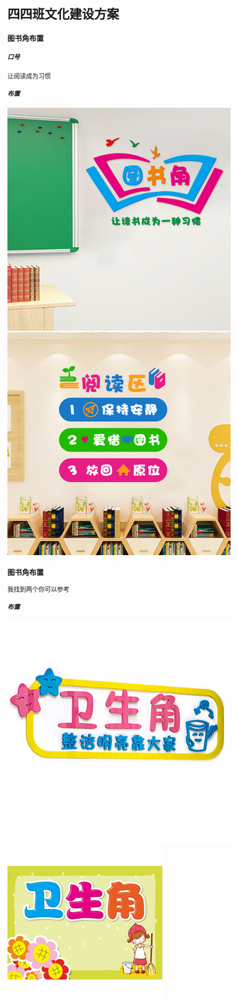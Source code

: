 # 四四班文化建设方案

### 图书角布置
##### 口号
让阅读成为习惯
##### 布置
![tushujiao2](../../img/teacher/tushujiao2.jpeg)
![tushujiao1](../../img/teacher/tushujiao1.jpeg)

### 图书角布置
我找到两个你可以参考
##### 布置
![weishengjiao2](../../img/teacher/weishengjiao2.jpeg)
![weishengjiao1](../../img/teacher/weishengjiao1.jpeg)
